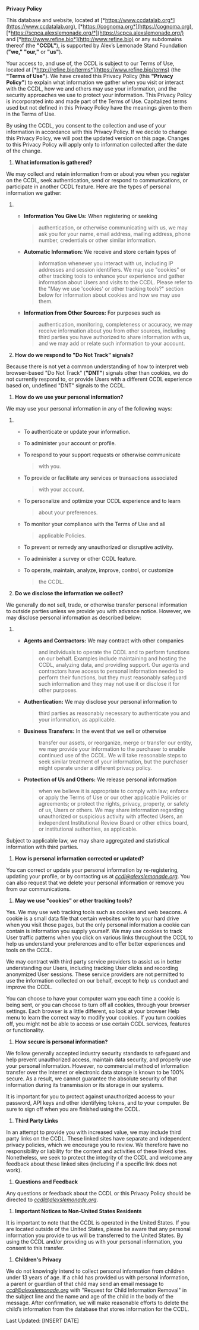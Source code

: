 **Privacy Policy**

This database and website, located at
[*https://www.ccdatalab.org*](https://www.ccdatalab.org),
[*https://cognoma.org*](https://cognoma.org),
[*https://scpca.alexslemonade.org/*](https://scpca.alexslemonade.org/)
and [*http://www.refine.bio*](http://www.refine.bio) or any subdomains
thereof (the **"CCDL"**), is supported by Alex’s Lemonade Stand
Foundation (**"we,"** **"our,"** or **"us"**).

Your access to, and use of, the CCDL is subject to our Terms of Use,
located at [*http://refine.bio/terms*](https://www.refine.bio/terms)
(the **"Terms of Use"**). We have created this Privacy Policy (this
**"Privacy Policy"**) to explain what information we gather when you
visit or interact with the CCDL, how we and others may use your
information, and the security approaches we use to protect your
information. This Privacy Policy is incorporated into and made part of
the Terms of Use. Capitalized terms used but not defined in this Privacy
Policy have the meanings given to them in the Terms of Use.

By using the CCDL, you consent to the collection and use of your
information in accordance with this Privacy Policy. If we decide to
change this Privacy Policy, we will post the updated version on this
page. Changes to this Privacy Policy will apply only to information
collected after the date of the change.

1.  **What information is gathered?**

We may collect and retain information from or about you when you
register on the CCDL, seek authentication, send or respond to
communications, or participate in another CCDL feature. Here are the
types of personal information we gather:

1.  -   **Information You Give Us:** When registering or seeking
        > authentication, or otherwise communicating with us, we may ask
        > you for your name, email address, mailing address, phone
        > number, credentials or other similar information.

    -   **Automatic Information:** We receive and store certain types of
        > information whenever you interact with us, including IP
        > addresses and session identifiers. We may use "cookies" or
        > other tracking tools to enhance your experience and gather
        > information about Users and visits to the CCDL. Please refer
        > to the "May we use 'cookies' or other tracking tools?" section
        > below for information about cookies and how we may use them.

    -   **Information from Other Sources:** For purposes such as
        > authentication, monitoring, completeness or accuracy, we may
        > receive information about you from other sources, including
        > third parties you have authorized to share information with
        > us, and we may add or relate such information to your
        > account.  

2.  **How do we respond to "Do Not Track" signals?**

Because there is not yet a common understanding of how to interpret web
browser-based "Do Not Track" (**"DNT"**) signals other than cookies, we
do not currently respond to, or provide Users with a different CCDL
experience based on, undefined "DNT" signals to the CCDL.

1.  **How do we use your personal information?**

We may use your personal information in any of the following ways:

1.  -   To authenticate or update your information.

    -   To administer your account or profile.

    -   To respond to your support requests or otherwise communicate
        > with you.

    -   To provide or facilitate any services or transactions associated
        > with your account.

    -   To personalize and optimize your CCDL experience and to learn
        > about your preferences.

    -   To monitor your compliance with the Terms of Use and all
        > applicable Policies.

    -   To prevent or remedy any unauthorized or disruptive activity.

    -   To administer a survey or other CCDL feature.

    -   To operate, maintain, analyze, improve, control, or customize
        > the CCDL.  

2.  **Do we disclose the information we collect?**

We generally do not sell, trade, or otherwise transfer personal
information to outside parties unless we provide you with advance
notice. However, we may disclose personal information as described
below:

1.  -   **Agents and Contractors:** We may contract with other companies
        > and individuals to operate the CCDL and to perform functions
        > on our behalf. Examples include maintaining and hosting the
        > CCDL, analyzing data, and providing support. Our agents and
        > contractors have access to personal information needed to
        > perform their functions, but they must reasonably safeguard
        > such information and they may not use it or disclose it for
        > other purposes.

    -   **Authentication:** We may disclose your personal information to
        > third parties as reasonably necessary to authenticate you and
        > your information, as applicable.

    -   **Business Transfers:** In the event that we sell or otherwise
        > transfer our assets, or reorganize, merge or transfer our
        > entity, we may provide your information to the purchaser to
        > enable continued use of the CCDL. We will take reasonable
        > steps to seek similar treatment of your information, but the
        > purchaser might operate under a different privacy policy.

    -   **Protection of Us and Others:** We release personal information
        > when we believe it is appropriate to comply with law; enforce
        > or apply the Terms of Use or our other applicable Policies or
        > agreements; or protect the rights, privacy, property, or
        > safety of us, Users or others. We may share information
        > regarding unauthorized or suspicious activity with affected
        > Users, an independent Institutional Review Board or other
        > ethics board, or institutional authorities, as applicable.

Subject to applicable law, we may share aggregated and statistical
information with third parties.

1.  **How is personal information corrected or updated?**

You can correct or update your personal information by re-registering,
updating your profile, or by contacting us at
[*ccdl@alexslemonade.org*](mailto:ccdl@alexslemonade.org). You can also
request that we delete your personal information or remove you from our
communications.

1.  **May we use "cookies" or other tracking tools?**

Yes. We may use web tracking tools such as cookies and web beacons. A
cookie is a small data file that certain websites write to your hard
drive when you visit those pages, but the only personal information a
cookie can contain is information you supply yourself. We may use
cookies to track User traffic patterns when you click on various links
throughout the CCDL to help us understand your preferences and to offer
better experiences and tools on the CCDL.

We may contract with third party service providers to assist us in
better understanding our Users, including tracking User clicks and
recording anonymized User sessions. These service providers are not
permitted to use the information collected on our behalf, except to help
us conduct and improve the CCDL.

You can choose to have your computer warn you each time a cookie is
being sent, or you can choose to turn off all cookies, through your
browser settings. Each browser is a little different, so look at your
browser Help menu to learn the correct way to modify your cookies. If
you turn cookies off, you might not be able to access or use certain
CCDL services, features or functionality.

1.  **How secure is personal information?**

We follow generally accepted industry security standards to safeguard
and help prevent unauthorized access, maintain data security, and
properly use your personal information. However, no commercial method of
information transfer over the Internet or electronic data storage is
known to be 100% secure. As a result, we cannot guarantee the absolute
security of that information during its transmission or its storage in
our systems.

It is important for you to protect against unauthorized access to your
password, API keys and other identifying tokens, and to your computer.
Be sure to sign off when you are finished using the CCDL.

1.  **Third Party Links**

In an attempt to provide you with increased value, we may include third
party links on the CCDL. These linked sites have separate and
independent privacy policies, which we encourage you to review. We
therefore have no responsibility or liability for the content and
activities of these linked sites. Nonetheless, we seek to protect the
integrity of the CCDL and welcome any feedback about these linked sites
(including if a specific link does not work).

1.  **Questions and Feedback**

Any questions or feedback about the CCDL or this Privacy Policy should
be directed to
[*ccdl@alexslemonade.org*](mailto:ccdl@alexslemonade.org).

1.  **Important Notices to Non-United States Residents**

It is important to note that the CCDL is operated in the United States.
If you are located outside of the United States, please be aware that
any personal information you provide to us will be transferred to the
United States. By using the CCDL and/or providing us with your personal
information, you consent to this transfer.

1.  **Children's Privacy**

We do not knowingly intend to collect personal information from children
under 13 years of age. If a child has provided us with personal
information, a parent or guardian of that child may send an email
message to [*ccdl@alexslemonade.org*](mailto:ccdl@alexslemonade.org)
with "Request for Child Information Removal" in the subject line and the
name and age of the child in the body of the message. After
confirmation, we will make reasonable efforts to delete the child’s
information from the database that stores information for the CCDL.

Last Updated: \[INSERT DATE\]
